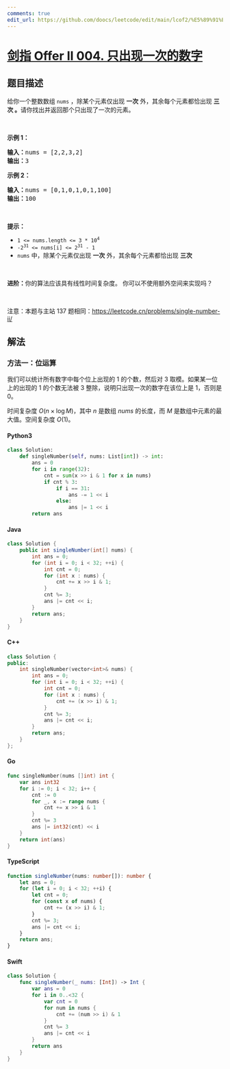 ```yaml
---
comments: true
edit_url: https://github.com/doocs/leetcode/edit/main/lcof2/%E5%89%91%E6%8C%87%20Offer%20II%20004.%20%E5%8F%AA%E5%87%BA%E7%8E%B0%E4%B8%80%E6%AC%A1%E7%9A%84%E6%95%B0%E5%AD%97/README.md
---
```


<!-- problem:start -->

# [剑指 Offer II 004. 只出现一次的数字](https://leetcode.cn/problems/WGki4K)

## 题目描述

<!-- description:start -->

<p>给你一个整数数组&nbsp;<code>nums</code> ，除某个元素仅出现 <strong>一次</strong> 外，其余每个元素都恰出现 <strong>三次 。</strong>请你找出并返回那个只出现了一次的元素。</p>

<p>&nbsp;</p>

<p><strong>示例 1：</strong></p>

<pre>
<strong>输入：</strong>nums = [2,2,3,2]
<strong>输出：</strong>3
</pre>

<p><strong>示例 2：</strong></p>

<pre>
<strong>输入：</strong>nums = [0,1,0,1,0,1,100]
<strong>输出：</strong>100
</pre>

<p>&nbsp;</p>

<p><strong>提示：</strong></p>

<ul>
	<li><code>1 &lt;= nums.length &lt;= 3 * 10<sup>4</sup></code></li>
	<li><code>-2<sup>31</sup> &lt;= nums[i] &lt;= 2<sup>31</sup> - 1</code></li>
	<li><code>nums</code> 中，除某个元素仅出现 <strong>一次</strong> 外，其余每个元素都恰出现 <strong>三次</strong></li>
</ul>

<p>&nbsp;</p>

<p><strong>进阶：</strong>你的算法应该具有线性时间复杂度。 你可以不使用额外空间来实现吗？</p>

<p>&nbsp;</p>

<p><meta charset="UTF-8" />注意：本题与主站 137&nbsp;题相同：<a href="https://leetcode.cn/problems/single-number-ii/">https://leetcode.cn/problems/single-number-ii/</a></p>

<!-- description:end -->

## 解法

<!-- solution:start -->

### 方法一：位运算

我们可以统计所有数字中每个位上出现的 $1$ 的个数，然后对 $3$ 取模。如果某一位上的出现的 $1$ 的个数无法被 $3$ 整除，说明只出现一次的数字在该位上是 $1$，否则是 $0$。

时间复杂度 $O(n \times \log M)$，其中 $n$ 是数组 $nums$ 的长度，而 $M$ 是数组中元素的最大值。空间复杂度 $O(1)$。

<!-- tabs:start -->

#### Python3

```python
class Solution:
    def singleNumber(self, nums: List[int]) -> int:
        ans = 0
        for i in range(32):
            cnt = sum(x >> i & 1 for x in nums)
            if cnt % 3:
                if i == 31:
                    ans -= 1 << i
                else:
                    ans |= 1 << i
        return ans
```

#### Java

```java
class Solution {
    public int singleNumber(int[] nums) {
        int ans = 0;
        for (int i = 0; i < 32; ++i) {
            int cnt = 0;
            for (int x : nums) {
                cnt += x >> i & 1;
            }
            cnt %= 3;
            ans |= cnt << i;
        }
        return ans;
    }
}
```

#### C++

```cpp
class Solution {
public:
    int singleNumber(vector<int>& nums) {
        int ans = 0;
        for (int i = 0; i < 32; ++i) {
            int cnt = 0;
            for (int x : nums) {
                cnt += (x >> i) & 1;
            }
            cnt %= 3;
            ans |= cnt << i;
        }
        return ans;
    }
};
```

#### Go

```go
func singleNumber(nums []int) int {
	var ans int32
	for i := 0; i < 32; i++ {
		cnt := 0
		for _, x := range nums {
			cnt += x >> i & 1
		}
		cnt %= 3
		ans |= int32(cnt) << i
	}
	return int(ans)
}
```

#### TypeScript

```ts
function singleNumber(nums: number[]): number {
    let ans = 0;
    for (let i = 0; i < 32; ++i) {
        let cnt = 0;
        for (const x of nums) {
            cnt += (x >> i) & 1;
        }
        cnt %= 3;
        ans |= cnt << i;
    }
    return ans;
}
```

#### Swift

```swift
class Solution {
    func singleNumber(_ nums: [Int]) -> Int {
        var ans = 0
        for i in 0..<32 {
            var cnt = 0
            for num in nums {
                cnt += (num >> i) & 1
            }
            cnt %= 3
            ans |= cnt << i
        }
        return ans
    }
}
```

<!-- tabs:end -->

<!-- solution:end -->

<!-- problem:end -->
